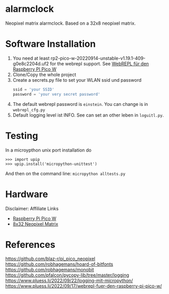 # alarmclock

Neopixel matrix alarmclock. Based on a 32x8 neopixel matrix.

# Software Installation
1. You need at least rp2-pico-w-20220914-unstable-v1.19.1-409-g0e8c2204d.uf2 for the webrepl support. See [WebREPL für den Raspberry PI Pico W](https://www.pluess.li/2022/09/17/webrepl-fuer-den-raspberry-pi-pico-w)
2. Clone/Copy the whole project
3. Create a secrets.py file to set your WLAN ssid und password
   ```python
   ssid = 'your SSID'
   password = 'your very secret password'
   ```
4. The default webrepl password is `einstein`. You can change is in `webrepl_cfg.py`
5. Default logging level ist INFO. See can set an other leben in `loguitl.py`.

# Testing
In a microypthon unix port installation do
   ```
   >>> import upip
   >>> upip.install('micropython-unittest')
   ```
   And then on the command line: `micropython alltests.py`

# Hardware

Disclaimer: Affiliate Links

* [Raspberry Pi Pico W](https://amzn.to/3RcdRRv)
* [8x32 Neopixel Matrix](https://s.click.aliexpress.com/e/_DEMup7D)

# References

https://github.com/blaz-r/pi_pico_neopixel
https://github.com/robhagemans/hoard-of-bitfonts
https://github.com/robhagemans/monobit
https://github.com/pfalcon/pycopy-lib/tree/master/logging
https://www.pluess.li/2022/09/22/logging-mit-micropython/
https://www.pluess.li/2022/09/17/webrepl-fuer-den-raspberry-pi-pico-w/
